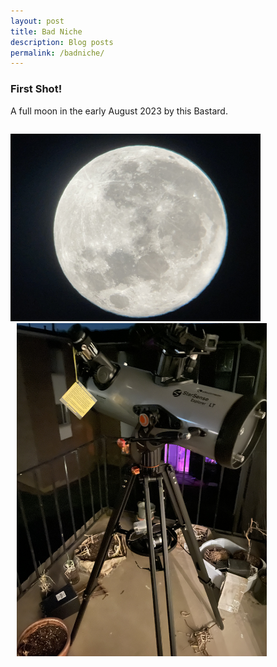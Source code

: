 ```yaml
---
layout: post
title: Bad Niche
description: Blog posts
permalink: /badniche/
---
```

<h3>First Shot!</h3>
A full moon in the early August 2023 by this Bastard. 
<p style="display:flex; align-items: center;">
     	<div style="flex:1">
           	<img src="/assets/images/first-full-moon.jpg" width="400" alt="Fig. 1. The full moon and the telescope" class="figure-image-post"><be> 
     	</div>
     	<div style="flex:1;padding-left:10px;">
          	<img src="/assets/images/my-telescope.jpg" width="400" alt="Fig. 1. The full moon and the telescope" class="figure-image-post"><be>
     	</div>
</p>

